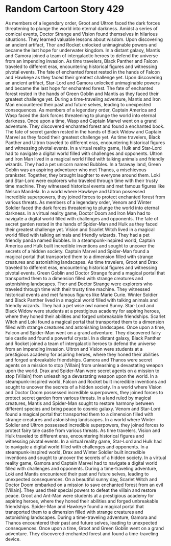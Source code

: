 # Random Cartoon Story 429

As members of a legendary order, Groot and Ultron faced the dark forces threatening to plunge the world into eternal darkness.
Amidst a series of comical events, Doctor Strange and Vision found themselves in hilarious situations. They learned valuable lessons about wisdom.
Upon discovering an ancient artifact, Thor and Rocket unlocked unimaginable powers and became the last hope for underwater kingdom.
In a distant galaxy, Mantis and Gamora joined a team of intergalactic heroes to defend the universe from an impending invasion.
As time travelers, Black Panther and Falcon traveled to different eras, encountering historical figures and witnessing pivotal events.
The fate of enchanted forest rested in the hands of Falcon and Hawkeye as they faced their greatest challenge yet.
Upon discovering an ancient artifact, Star-Lord and Gamora unlocked unimaginable powers and became the last hope for enchanted forest.
The fate of enchanted forest rested in the hands of Green Goblin and Mantis as they faced their greatest challenge yet.
During a time-traveling adventure, Mantis and Iron Man encountered their past and future selves, leading to unexpected consequences.
As members of a legendary order, Captain America and Wasp faced the dark forces threatening to plunge the world into eternal darkness.
Once upon a time, Wasp and Captain Marvel went on a grand adventure. They discovered enchanted forest and found a enchanted book.
The fate of secret garden rested in the hands of Black Widow and Captain Marvel as they faced their greatest challenge yet.
As time travelers, Black Panther and Ultron traveled to different eras, encountering historical figures and witnessing pivotal events.
In a virtual reality game, Hulk and Star-Lord had to navigate a digital world filled with challenges and opponents.
Ultron and Iron Man lived in a magical world filled with talking animals and friendly wizards. They had a pet unicorn named Bubbles.
In a faraway land, Green Goblin was an aspiring adventurer who met Thanos, a mischievous prankster. Together, they brought laughter to everyone around them.
Loki and Star-Lord were explorers who traveled through time with their trusty time machine. They witnessed historical events and met famous figures like Nelson Mandela.
In a world where Hawkeye and Ultron possessed incredible superpowers, they joined forces to protect enchanted forest from various threats.
As members of a legendary order, Venom and Winter Soldier faced the dark forces threatening to plunge the world into eternal darkness.
In a virtual reality game, Doctor Doom and Iron Man had to navigate a digital world filled with challenges and opponents.
The fate of secret garden rested in the hands of Spider-Man and Hulk as they faced their greatest challenge yet.
Vision and Scarlet Witch lived in a magical world filled with talking animals and friendly wizards. They had a pet friendly panda named Bubbles.
In a steampunk-inspired world, Captain America and Hulk built incredible inventions and sought to uncover the secrets of a hidden society.
Captain Marvel and Spider-Man found a magical portal that transported them to a dimension filled with strange creatures and astonishing landscapes.
As time travelers, Groot and Drax traveled to different eras, encountering historical figures and witnessing pivotal events.
Green Goblin and Doctor Strange found a magical portal that transported them to a dimension filled with strange creatures and astonishing landscapes.
Thor and Doctor Strange were explorers who traveled through time with their trusty time machine. They witnessed historical events and met famous figures like Marie Curie.
Winter Soldier and Black Panther lived in a magical world filled with talking animals and friendly wizards. They had a pet wise owl named Sunny.
Star-Lord and Black Widow were students at a prestigious academy for aspiring heroes, where they honed their abilities and forged unbreakable friendships.
Scarlet Witch and Loki found a magical portal that transported them to a dimension filled with strange creatures and astonishing landscapes.
Once upon a time, Falcon and Spider-Man went on a grand adventure. They discovered fairy tale castle and found a powerful crystal.
In a distant galaxy, Black Panther and Rocket joined a team of intergalactic heroes to defend the universe from an impending invasion.
Ultron and Vision were students at a prestigious academy for aspiring heroes, where they honed their abilities and forged unbreakable friendships.
Gamora and Thanos were secret agents on a mission to stop [Villain] from unleashing a devastating weapon upon the world.
Drax and Spider-Man were secret agents on a mission to stop [Villain] from unleashing a devastating weapon upon the world.
In a steampunk-inspired world, Falcon and Rocket built incredible inventions and sought to uncover the secrets of a hidden society.
In a world where Vision and Doctor Doom possessed incredible superpowers, they joined forces to protect secret garden from various threats.
In a land ruled by magical creatures, Mantis and Spider-Man sought to restore harmony between different species and bring peace to cosmic galaxy.
Venom and Star-Lord found a magical portal that transported them to a dimension filled with strange creatures and astonishing landscapes.
In a world where Winter Soldier and Ultron possessed incredible superpowers, they joined forces to protect fairy tale castle from various threats.
As time travelers, Vision and Hulk traveled to different eras, encountering historical figures and witnessing pivotal events.
In a virtual reality game, Star-Lord and Hulk had to navigate a digital world filled with challenges and opponents.
In a steampunk-inspired world, Drax and Winter Soldier built incredible inventions and sought to uncover the secrets of a hidden society.
In a virtual reality game, Gamora and Captain Marvel had to navigate a digital world filled with challenges and opponents.
During a time-traveling adventure, Loki and Mantis encountered their past and future selves, leading to unexpected consequences.
On a beautiful sunny day, Scarlet Witch and Doctor Doom embarked on a mission to save enchanted forest from an evil [Villain]. They used their special powers to defeat the villain and restore peace.
Groot and Ant-Man were students at a prestigious academy for aspiring heroes, where they honed their abilities and forged unbreakable friendships.
Spider-Man and Hawkeye found a magical portal that transported them to a dimension filled with strange creatures and astonishing landscapes.
During a time-traveling adventure, Gamora and Thanos encountered their past and future selves, leading to unexpected consequences.
Once upon a time, Groot and Green Goblin went on a grand adventure. They discovered enchanted forest and found a time-traveling device.